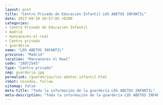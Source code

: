 ```yaml
---
layout: post
title: "Centro Privado de Educación Infantil LOS ABETOS INFANTIL"
date: 2017-09-20 20:57:05 +0200
categories:
- Centro Privado de Educación Infantil
- madrid
- manzanares-el-real
- Centro privado
- guarderia
name: "LOS ABETOS INFANTIL"
province: "Madrid"
location: "Manzanares el Real"
code: "28072545"
type: "Centro privado"
img: guarderia.jpg
permalink: /guarderias/los-abetos-infantil.html
robot: noindex, follow
sitemap: false
meta-title: "Toda la información de la guardería LOS ABETOS INFANTIL"
meta-description: "Toda la información de la guardería LOS ABETOS INFANTIL"
---
```

